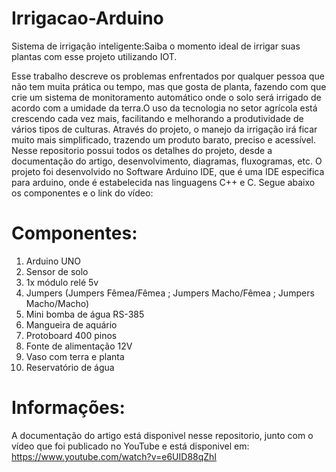 # Irrigacao-Arduino

Sistema de irrigação inteligente:Saiba o momento ideal de irrigar suas plantas com esse projeto utilizando IOT.

Esse trabalho descreve os problemas enfrentados por qualquer pessoa que não tem muita prática ou tempo, mas que gosta de planta,
fazendo com que crie um sistema de monitoramento automático onde o solo será irrigado de acordo com a umidade da terra.O uso da tecnologia no setor agrícola está crescendo cada vez mais, facilitando e melhorando a produtividade de vários tipos de culturas. Através do projeto, o manejo da irrigação irá ficar muito mais simplificado, trazendo um produto barato, preciso e acessível.
Nesse repositorio possui todos os detalhes do projeto, desde a documentação do artigo, desenvolvimento, diagramas, fluxogramas, etc.
O projeto foi desenvolvido no Software Arduino IDE, que é uma IDE especifica para arduino, onde é estabelecida nas linguagens  C++ e C.
Segue abaixo os componentes e o link do vídeo:

# Componentes:

1. Arduino UNO
2. Sensor de solo
3. 1x módulo relé 5v
4. Jumpers (Jumpers Fêmea/Fêmea ; Jumpers Macho/Fêmea ; Jumpers Macho/Macho)
5. Mini bomba de água RS-385
6. Mangueira de aquário
7. Protoboard 400 pinos
8. Fonte de alimentação 12V
9. Vaso com terra e planta
10. Reservatório de água

# Informações:
A documentação do artigo está disponivel nesse repositorio, junto com o vídeo que foi publicado no YouTube e está disponivel em: https://www.youtube.com/watch?v=e6UID88qZhI


